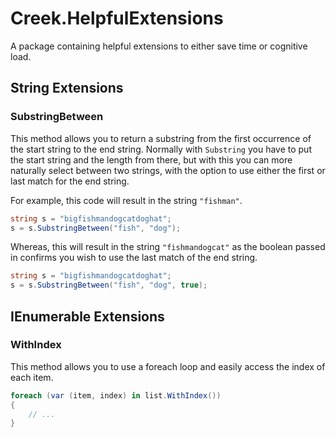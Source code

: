 # Creek.HelpfulExtensions
 A package containing helpful extensions to either save time or cognitive load.

## String Extensions

### SubstringBetween

This method allows you to return a substring from the first occurrence of the start string to the end string. Normally with `Substring` you have to put the start string and the length from there, but with this you can more naturally select between two strings, with the option to use either the first or last match for the end string.

For example, this code will result in the string `"fishman"`.

```csharp
string s = "bigfishmandogcatdoghat";
s = s.SubstringBetween("fish", "dog");
```

Whereas, this will result in the string `"fishmandogcat"` as the boolean passed in confirms you wish to use the last match of the end string.

```csharp
string s = "bigfishmandogcatdoghat";
s = s.SubstringBetween("fish", "dog", true);
```

## IEnumerable Extensions

### WithIndex

This method allows you to use a foreach loop and easily access the index of each item.

```csharp
foreach (var (item, index) in list.WithIndex())
{
    // ...
}
```
